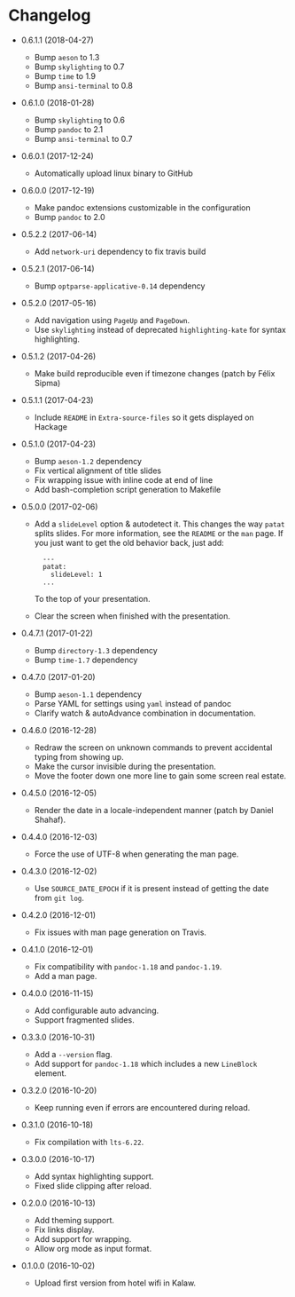 # Changelog

- 0.6.1.1 (2018-04-27)
    * Bump `aeson` to 1.3
    * Bump `skylighting` to 0.7
    * Bump `time` to 1.9
    * Bump `ansi-terminal` to 0.8

- 0.6.1.0 (2018-01-28)
    * Bump `skylighting` to 0.6
    * Bump `pandoc` to 2.1
    * Bump `ansi-terminal` to 0.7

- 0.6.0.1 (2017-12-24)
    * Automatically upload linux binary to GitHub

- 0.6.0.0 (2017-12-19)
    * Make pandoc extensions customizable in the configuration
    * Bump `pandoc` to 2.0

- 0.5.2.2 (2017-06-14)
    * Add `network-uri` dependency to fix travis build

- 0.5.2.1 (2017-06-14)
    * Bump `optparse-applicative-0.14` dependency

- 0.5.2.0 (2017-05-16)
    * Add navigation using `PageUp` and `PageDown`.
    * Use `skylighting` instead of deprecated `highlighting-kate` for syntax
      highlighting.

- 0.5.1.2 (2017-04-26)
    * Make build reproducible even if timezone changes (patch by Félix Sipma)

- 0.5.1.1 (2017-04-23)
    * Include `README` in `Extra-source-files` so it gets displayed on Hackage

- 0.5.1.0 (2017-04-23)
    * Bump `aeson-1.2` dependency
    * Fix vertical alignment of title slides
    * Fix wrapping issue with inline code at end of line
    * Add bash-completion script generation to Makefile

- 0.5.0.0 (2017-02-06)
    * Add a `slideLevel` option & autodetect it.  This changes the way `patat`
      splits slides.  For more information, see the `README` or the `man` page.
      If you just want to get the old behavior back, just add:

            ---
            patat:
              slideLevel: 1
            ...

        To the top of your presentation.

    * Clear the screen when finished with the presentation.

- 0.4.7.1 (2017-01-22)
    * Bump `directory-1.3` dependency
    * Bump `time-1.7` dependency

- 0.4.7.0 (2017-01-20)
    * Bump `aeson-1.1` dependency
    * Parse YAML for settings using `yaml` instead of pandoc
    * Clarify watch & autoAdvance combination in documentation.

- 0.4.6.0 (2016-12-28)
    * Redraw the screen on unknown commands to prevent accidental typing from
      showing up.
    * Make the cursor invisible during the presentation.
    * Move the footer down one more line to gain some screen real estate.

- 0.4.5.0 (2016-12-05)
    * Render the date in a locale-independent manner (patch by Daniel
      Shahaf).

- 0.4.4.0 (2016-12-03)
    * Force the use of UTF-8 when generating the man page.

- 0.4.3.0 (2016-12-02)
    * Use `SOURCE_DATE_EPOCH` if it is present instead of getting the date from
      `git log`.

- 0.4.2.0 (2016-12-01)
    * Fix issues with man page generation on Travis.

- 0.4.1.0 (2016-12-01)
    * Fix compatibility with `pandoc-1.18` and `pandoc-1.19`.
    * Add a man page.

- 0.4.0.0 (2016-11-15)
    * Add configurable auto advancing.
    * Support fragmented slides.

- 0.3.3.0 (2016-10-31)
    * Add a `--version` flag.
    * Add support for `pandoc-1.18` which includes a new `LineBlock` element.

- 0.3.2.0 (2016-10-20)
    * Keep running even if errors are encountered during reload.

- 0.3.1.0 (2016-10-18)
    * Fix compilation with `lts-6.22`.

- 0.3.0.0 (2016-10-17)
    * Add syntax highlighting support.
    * Fixed slide clipping after reload.

- 0.2.0.0 (2016-10-13)
    * Add theming support.
    * Fix links display.
    * Add support for wrapping.
    * Allow org mode as input format.

- 0.1.0.0 (2016-10-02)
    * Upload first version from hotel wifi in Kalaw.
